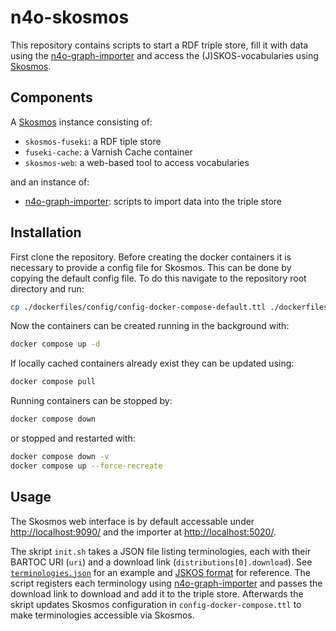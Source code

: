 # n4o-skosmos

This repository contains scripts to start a RDF triple store, fill it with data using the [n4o-graph-importer](https://github.com/nfdi4objects/n4o-graph-importer) and access the (J)SKOS-vocabularies using [Skosmos](https://github.com/NatLibFi/Skosmos).

## Components

A [Skosmos](https://github.com/NatLibFi/Skosmos) instance consisting of:
- `skosmos-fuseki`: a RDF tiple store
- `fuseki-cache`: a Varnish Cache container
- `skosmos-web`: a web-based tool to access vocabularies

and an instance of:
- [n4o-graph-importer]: scripts to import data into the triple store

## Installation

First clone the repository. Before creating the docker containers it is necessary to provide a config file for Skosmos. This can be done by copying the default config file. To do this navigate to the repository root directory and run:

~~~sh
cp ./dockerfiles/config/config-docker-compose-default.ttl ./dockerfiles/config/config-docker-compose.ttl
~~~

Now the containers can be created running in the background with:

~~~sh
docker compose up -d
~~~

If locally cached containers already exist they can be updated using:

~~~sh
docker compose pull
~~~

Running containers can be stopped by:

~~~sh
docker compose down
~~~

or stopped and restarted with:

~~~sh
docker compose down -v
docker compose up --force-recreate
~~~

## Usage

The Skosmos web interface is by default accessable under <http://localhost:9090/> and the importer at <http://localhost:5020/>. 

The skript `init.sh` takes a JSON file listing terminologies, each with their BARTOC URI (`uri`) and a download link (`distributions[0].download`). See [`terminologies.json`](terminologies.json) for an example and [JSKOS format](https://gbv.github.io/jskos/) for reference. The script registers each terminology using [n4o-graph-importer] and passes the download link to download and add it to the triple store. Afterwards the skript updates Skosmos configuration in `config-docker-compose.ttl` to make terminologies accessible via Skosmos.

[n4o-graph-importer]: https://github.com/nfdi4objects/n4o-graph-importer
